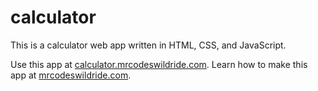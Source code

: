 # calculator

This is a calculator web app written in HTML, CSS, and JavaScript.

Use this app at [calculator.mrcodeswildride.com](https://calculator.mrcodeswildride.com/).
Learn how to make this app at [mrcodeswildride.com](https://www.mrcodeswildride.com/).